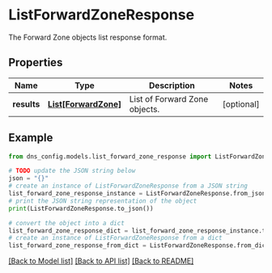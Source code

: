 # ListForwardZoneResponse

The Forward Zone objects list response format.

## Properties

Name | Type | Description | Notes
------------ | ------------- | ------------- | -------------
**results** | [**List[ForwardZone]**](ForwardZone.md) | List of Forward Zone objects. | [optional] 

## Example

```python
from dns_config.models.list_forward_zone_response import ListForwardZoneResponse

# TODO update the JSON string below
json = "{}"
# create an instance of ListForwardZoneResponse from a JSON string
list_forward_zone_response_instance = ListForwardZoneResponse.from_json(json)
# print the JSON string representation of the object
print(ListForwardZoneResponse.to_json())

# convert the object into a dict
list_forward_zone_response_dict = list_forward_zone_response_instance.to_dict()
# create an instance of ListForwardZoneResponse from a dict
list_forward_zone_response_from_dict = ListForwardZoneResponse.from_dict(list_forward_zone_response_dict)
```
[[Back to Model list]](../README.md#documentation-for-models) [[Back to API list]](../README.md#documentation-for-api-endpoints) [[Back to README]](../README.md)


